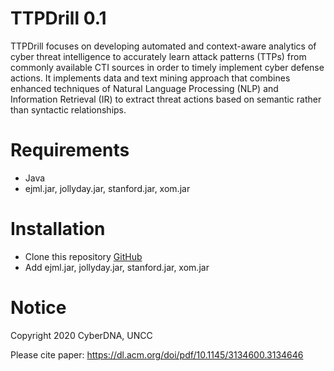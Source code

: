 # TTPDrill 0.1
TTPDrill focuses on developing automated and context-aware analytics of cyber threat intelligence to accurately learn attack patterns (TTPs) from commonly available CTI sources in order to timely implement cyber defense actions. It implements data and text mining approach that combines enhanced techniques of Natural Language Processing (NLP) and Information Retrieval (IR) to extract threat actions based on semantic rather than syntactic relationships. 

# Requirements
* Java
* ejml.jar, jollyday.jar, stanford.jar, xom.jar

# Installation

* Clone this repository
  [GitHub](https://github.com/mpurba1/TTPDrill-0.1.git)  
* Add ejml.jar, jollyday.jar, stanford.jar, xom.jar

# Notice
Copyright 2020 CyberDNA, UNCC

Please cite paper: https://dl.acm.org/doi/pdf/10.1145/3134600.3134646
